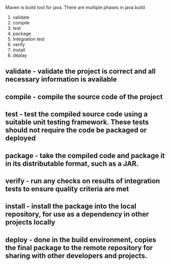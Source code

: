 Maven is build tool for java.
There are multiple phases in java build
1. validate
2. compile
3. test
4. package
5. Integration test
6. verify 
7. Install
8. deplay
## validate - validate the project is correct and all necessary information is available
## compile - compile the source code of the project
##  test - test the compiled source code using a suitable unit testing framework. These tests should not require the code be packaged or deployed
## package - take the compiled code and package it in its distributable format, such as a JAR.
##  verify - run any checks on results of integration tests to ensure quality criteria are met
## install - install the package into the local repository, for use as a dependency in other projects locally
##  deploy - done in the build environment, copies the final package to the remote repository for sharing with other developers and projects.